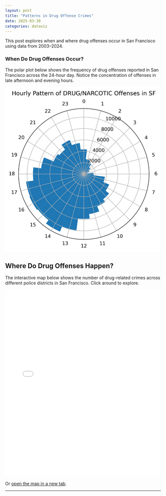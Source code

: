 ```yaml
---
layout: post
title: "Patterns in Drug Offense Crimes"
date: 2025-03-30
categories: dataviz
---
```



This post explores when and where drug offenses occur in San Francisco using data from 2003–2024.

<!-- Visualization and content will go here -->

### When Do Drug Offenses Occur?

The polar plot below shows the frequency of drug offenses reported in San Francisco across the 24-hour day. Notice the concentration of offenses in late afternoon and evening hours.

![Polar Plot of Drug Offenses](/assets/img/drug_hourly_polar.png)


## Where Do Drug Offenses Happen?

The interactive map below shows the number of drug-related crimes across different police districts in San Francisco. Click around to explore.

<iframe src="/assets/drug_map.html" width="100%" height="600" frameborder="0"></iframe>

Or [open the map in a new tab](/assets/drug_map.html).

---

